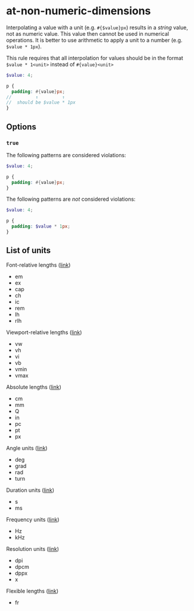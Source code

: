 # at-non-numeric-dimensions

Interpolating a value with a unit (e.g. `#{$value}px`) results in a
_string_ value, not as numeric value. This value then cannot be used in
numerical operations.  It is better to use arithmetic to apply a unit to a
number (e.g. `$value * 1px`).

This rule requires that all interpolation for values should be in the format `$value * 1<unit>` instead of `#{value}<unit>`

```scss
$value: 4;

p {
  padding: #{value}px;
//         ↑         ↑
//  should be $value * 1px
}
```

## Options

### `true`

The following patterns are considered violations:

```scss
$value: 4;

p {
  padding: #{value}px;
}
```

The following patterns are _not_ considered violations:

```scss
$value: 4;

p {
  padding: $value * 1px;
}
```

## List of units
Font-relative lengths ([link](https://www.w3.org/TR/css-values-4/#font-relative-lengths))
* em
* ex
* cap
* ch
* ic
* rem
* lh
* rlh

Viewport-relative lengths ([link](https://www.w3.org/TR/css-values-4/#viewport-relative-lengths))
* vw
* vh
* vi
* vb
* vmin
* vmax

Absolute lengths ([link](https://www.w3.org/TR/css-values-4/#absolute-lengths))
* cm
* mm
* Q
* in
* pc
* pt
* px

Angle units ([link](https://www.w3.org/TR/css-values-4/#angles))
* deg
* grad
* rad
* turn

Duration units ([link](https://www.w3.org/TR/css-values-4/#time))
* s
* ms

Frequency units ([link](https://www.w3.org/TR/css-values-4/#frequency))
* Hz
* kHz

Resolution units ([link](https://www.w3.org/TR/css-values-4/#resolution))
* dpi
* dpcm
* dppx
* x

Flexible lengths ([link](https://www.w3.org/TR/css-grid-1/#fr-unit))
* fr
